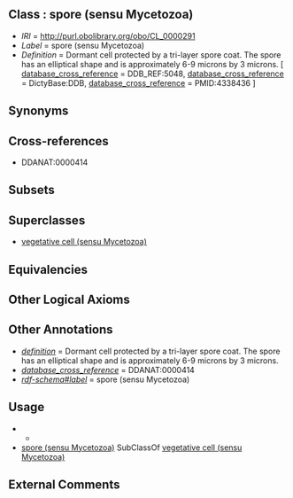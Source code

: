 
## Class : spore (sensu Mycetozoa)

 * *IRI* = http://purl.obolibrary.org/obo/CL_0000291
 * *Label* = spore (sensu Mycetozoa)
 * *Definition* = Dormant cell protected by a tri-layer spore coat. The spore has an elliptical shape and is approximately 6-9 microns by 3 microns. [ [database_cross_reference](../../ef/oboInOwl#hasDbXref.md) = DDB_REF:5048, [database_cross_reference](../../ef/oboInOwl#hasDbXref.md) = DictyBase:DDB, [database_cross_reference](../../ef/oboInOwl#hasDbXref.md) = PMID:4338436 ]

## Synonyms


## Cross-references

 * DDANAT:0000414

## Subsets


## Superclasses

 * [vegetative cell (sensu Mycetozoa)](../../CL/63/CL_0000263.md)

## Equivalencies


## Other Logical Axioms


## Other Annotations

 * *[definition](../../IAO/15/IAO_0000115.md)* = Dormant cell protected by a tri-layer spore coat. The spore has an elliptical shape and is approximately 6-9 microns by 3 microns.
 * *[database_cross_reference](../../ef/oboInOwl#hasDbXref.md)* = DDANAT:0000414
 * *[rdf-schema#label](../../el/rdf-schema#label.md)* = spore (sensu Mycetozoa)

## Usage

 * -
 * [spore (sensu Mycetozoa)](../../CL/91/CL_0000291.md) SubClassOf [vegetative cell (sensu Mycetozoa)](../../CL/63/CL_0000263.md)

## External Comments

